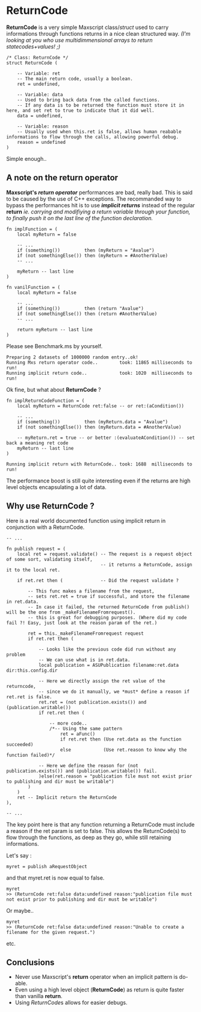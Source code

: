 

# ReturnCode
**ReturnCode** is a very simple Maxscript class/*struct* used to carry informations through functions returns in a nice clean structured way. *(I'm looking at you who use multidimmensional arrays to return statecodes+values! ;)*


```maxscript
/* Class: ReturnCode */
struct ReturnCode (

	-- Variable: ret
	-- The main return code, usually a boolean.
	ret = undefined,
	
	-- Variable: data
	-- Used to bring back data from the called functions. 
	-- If any data is to be returned the function must store it in here, and set ret to true to indicate that it did well.
	data = undefined,

	-- Variable: reason
	-- Usually used when this.ret is false, allows human reabable informations to flow through the calls, allowing powerful debug. 
	reason = undefined
)
```
Simple enough..


## A note on the return operator

**Maxscript's *return operator*** performances are bad, really bad. This is said to be caused by the use of C++ exceptions. 
The recommanded way to bypass the performances hit is to use ***implicit returns*** instead of the regular **return** *ie. carrying and modifiying a return variable through your function, to finally push it on the last line of the function declaration.*

```maxscript
fn implFunction = (
	local myReturn = false
	
	-- ...
	if (something())         then (myReturn = "Avalue")
	if (not somethingElse()) then (myReturn = #AnotherValue)
	-- ...

	myReturn -- last line 
)

fn vanilFunction = (
	local myReturn = false
	
	-- ...
	if (something())         then (return "Avalue")
	if (not somethingElse()) then (return #AnotherValue)
	-- ...

	return myReturn -- last line 
)
```

Please see Benchmark.ms by yourself.
```maxscript
Preparing 2 datasets of 1000000 random entry..ok!
Running Mxs return operator code..        took: 11865 milliseconds to run!
Running implicit return code..            took: 1020  milliseconds to run!
```

Ok fine, but what about **ReturnCode** ?

```maxscript
fn implReturnCodeFunction = (
	local myReturn = ReturnCode ret:false -- or ret:(aCondition())
	
	-- ...
	if (something())         then (myReturn.data = "Avalue")
	if (not somethingElse()) then (myReturn.data = #AnotherValue)

	-- myReturn.ret = true -- or better :(evaluateACondition()) -- set back a meaning ret code
	myReturn -- last line 
)
```
```maxscript
Running implicit return with ReturnCode.. took: 1688  milliseconds to run!
```
The performance boost is still quite interesting even if the returns are high level objects encapsulating a lot of data.



## Why use ReturnCode ? 
Here is a real world documented function using implicit return in conjunction with a ReturnCode.

```maxscript
-- ...

fn publish request = (
	local ret = request.validate() -- The request is a request object of some sort, validating itself,
	                               -- it returns a ReturnCode, assign it to the local ret.

	if ret.ret then (              -- Did the request validate ?
		
		-- This func makes a filename from the request, 
		-- sets ret.ret = true if successful, and store the filename in ret.data. 
		-- In case it failed, the returned ReturnCode from publish() will be the one from _makeFilenameFromrequest().
		-- this is great for debugging purposes. (Where did my code fail ?! Easy, just look at the reason param of the ret.)

		ret = this._makeFilenameFromrequest request
		if ret.ret then (

			-- Looks like the previous code did run without any problem
			-- We can use what is in ret.data.
			local publication = ASUPublication filename:ret.data dir:this.config.dir

			-- Here we directly assign the ret value of the returncode,
			-- since we do it manually, we *must* define a reason if ret.ret is false. 
			ret.ret = (not publication.exists()) and (publication.writable())
			if ret.ret then (

				-- more code..
				/*-- Using the same pattern
					ret = aFunc()
					if ret.ret then (Use ret.data as the function succeeded)
					else            (Use ret.reason to know why the function failed)*/

			-- Here we define the reason for (not publication.exists()) and (publication.writable()) fail.
			)else(ret.reason = "publication file must not exist prior to publishing and dir must be writable")
		)
	)
	ret -- Implicit return the ReturnCode
),

-- ...
```

The key point here is that any function returning a ReturnCode must include a reason if the ret param is set to false.
This allows the ReturnCode(s) to flow through the functions, as deep as they go, while still retaining informations.

Let's say :
```maxscript
myret = publish aRequestObject
```
and that myret.ret is now equal to false.
```maxscript
myret 
>> (ReturnCode ret:false data:undefined reason:"publication file must not exist prior to publishing and dir must be writable")
```
Or maybe..
```maxscript
myret 
>> (ReturnCode ret:false data:undefined reason:"Unable to create a filename for the given request.")
```
etc.


## Conclusions
- Never use Maxscript's **return** operator when an implicit pattern is do-able.
- Even using a high level object (**ReturnCode**) as return is quite faster than vanilla **return**.
- Using *ReturnCode*s allows for easier debugs.